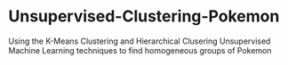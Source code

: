 # Unsupervised-Clustering-Pokemon
Using the K-Means Clustering and Hierarchical Clusering Unsupervised Machine Learning techniques to find homogeneous groups of Pokemon
